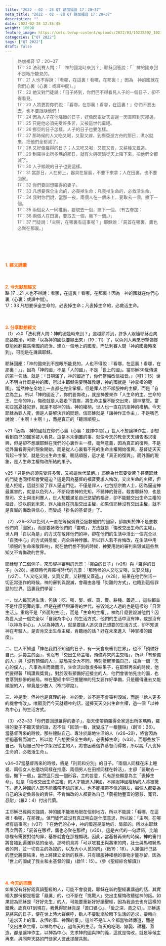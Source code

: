 ```yaml
---
title: "2022 - 02 - 28 QT 路加福音 17：20~37"
meta_title: "2022 - 02 - 28 QT 路加福音 17：20~37"
description: ""
date: 2022-02-28 12:55:45
weight: 10698
feature_image: https://cmtc.tw/wp-content/uploads/2022/03/15235392_10211799862337740_180693556567566654_o-1.webp
categories: ["QT 2022"]
tags: ["QT 2022"]
draft: false
---
```


<blockquote>路加福音 17：20~37<br />
17：20 法利賽人問：「　神的國幾時來到？」耶穌回答說：「　神的國來到不是眼所能見的。<br />
17：21 人也不得說：『看哪，在這裏！看哪，在那裏！』因為　神的國就在你們心裏（心裏：或譯中間）。」<br />
17：22 他又對門徒說：「日子將到，你們巴不得看見人子的一個日子，卻不得看見。<br />
17：23 人將要對你們說：『看哪，在那裏！看哪，在這裏！』你們不要出去，也不要跟隨他們！<br />
17：24 因為人子在他降臨的日子，好像閃電從天這邊一閃直照到天那邊。<br />
17：25 只是他必須先受許多苦，又被這世代棄絕。<br />
17：26 挪亞的日子怎樣，人子的日子也要怎樣。<br />
17：27 那時候的人又吃又喝，又娶又嫁，到挪亞進方舟的那日，洪水就來，把他們全都滅了。<br />
17：28 又好像羅得的日子；人又吃又喝，又買又賣，又耕種又蓋造。<br />
17：29 到羅得出所多瑪的那日，就有火與硫磺從天上降下來，把他們全都滅了。<br />
17：30 人子顯現的日子也要這樣。<br />
17：31 當那日，人在房上，器具在屋裏，不要下來拿；人在田裏，也不要回家。<br />
17：32 你們要回想羅得的妻子。<br />
17：33 凡想要保全生命的，必喪掉生命；凡喪掉生命的，必救活生命。<br />
17：34 我對你們說，當那一夜，兩個人在一個床上，要取去一個，撇下一個。<br />
17：35 兩個女人一同推磨，要取去一個，撇下一個。（有古卷加：<br />
17：36 兩個人在田裏，要取去一個，撇下一個。）」<br />
17：37 門徒說：「主啊，在哪裏有這事呢？」耶穌說：「屍首在哪裏，鷹也必聚在那裏。」</blockquote><br />
&nbsp;<br />
<br />
&nbsp;<br />
<br />
<span style="color: #ff6600;"><strong>1. </strong><strong>經文誦讀</strong></span><br />
<br />
<span style="color: #ff6600;"><strong> </strong></span><br />
<br />
<span style="color: #ff6600;"><strong>2. 今天默想</strong><strong>經文<br />
</strong></span>路 17：21 人也不得說：看哪，在這裏！看哪，在那裏！因為　神的國就在你們心裏（心裏：或譯中間）。<br />
17：33 凡想要保全生命的，必喪掉生命；凡喪掉生命的，必救活生命。<br />
<br />
&nbsp;<br />
<br />
<span style="color: #ff6600;"><strong>3. 分享默想經文<br />
</strong></span>（1）v20「法利賽人問：神的國幾時來到？」逾越節將到，許多人跟隨耶穌走向耶路撒冷，可能「以為神的國快要顯出來」（19：11）了，以色列人素來盼望彌賽亞能推翻羅馬帝國的統治、建立一個地上的國度。而法利賽人問「神的國幾時來到」，可能是在譏諷耶穌。<br />
<br />
耶穌回應：「神的國來到不是眼所能見的，人也不得說：『看哪，在這裏！看哪，在那裏！』」。因為「神的國」不是「人的國」，不是「世上的國」。當耶穌30歲傳道的第一句話，就是：「日期滿了，神的國近了，你們當悔改信福音。」（可1：15）世人不明白什麼是神的國，所以主耶穌需要明確教導，神的國就是「神掌權的範圍」。當然神在全地上一直都在完全掌權，但是罪人並不順服神的主權，而是「自立為主」。所以「神的國近了，你們要悔改」，就是神要來作「人生命的主、生命的王、生命的神」，悔改就是人要走下寶座，將生命主權不斷交出來，讓神掌管。當初亞當夏娃犯罪，就是不服神的話，神的權柄，世人也一直在抗拒神的權柄。今天耶穌為罪人死，但是人要解決罪的問題，信耶穌就是「讓神作王作主」，不是嘴巴說說：「主啊！主啊！」，而是真正的「聽話順服」。<br />
<br />
v21「因為　神的國就在你們心裏（心裏：或譯中間）。」世人不想讓神作主，卻想看到自己的國家被人看見，這是本末倒置的事。就像今天的教會天天禱告渴求復興，但是卻不想讓耶穌在我們的心裏作主一樣，毫無意義，因為真正的復興，不是從外面看得見的現象開始，而是從人心裏看不見的生命主權開始復興，基督徒天天背起十字架，就是交出生命主權，聽話順服，這才是「真正的復興」。而外面的現象，是人生命主權悔改所結的果子。<br />
<br />
v25「只是他必須先受許多苦，又被這世代棄絕。」耶穌為什麼要受苦？甚至耶穌的門徒也同樣都會受逼迫？這是因為基督的福音要求人悔改，交出生命的主權，但是人拒絕，這就引發了罪人逼迫門徒。不僅是罪人，也包括宗教人士，因為逼迫神最厲害的，就是以色列人，不斷殺害神的先知，不聽神的聲音。殺害耶穌的，也是祭司、文士與法利賽人，世人想聽滿足自己慾望的福音，卻不能聽交出生命主權的福音，從以前到未來，罪人始終在抗拒交出主權，如果信耶穌沒有交出主權，就不是真實的悔改與信心，而變成「掛名的基督徒」了。<br />
<br />
（2）v26~37以色列人一直在等候彌賽亞拯救他們的國家，卻無知於神不是要救他們的「國家」，而是要拯救他們的「靈魂」，方法就是「悔改交出生命的主權」。世人用「自以為是」的方式在敬拜他們的神，卻在他們的生活中活出一個完全以「自我中心」的方式與態度，完全與神悖離。所以罪人若不肯悔改，在生活中用「順服的生命來敬拜神」，就在他們想不到的時候，神要用祂的審判來毀滅這些無知又不肯悔改的世界。<br />
<br />
耶穌舉了二個例子，來形容神審判的光景：「挪亞的日子」（v26）與「羅得的日子」（v28）。挪亞時代與羅得時代的光景：「那時候的人又吃又喝，又娶又嫁」（v27）、「人又吃又喝，又買又賣，又耕種又蓋造。」（v28），結果在他們生活一切正常運作的時候，神的審判與毀滅，會藉由各種「災難的方式」，也臨到這個罪惡的世界。這裏我們學習：<br />
<br />
一、世人每天過生活，包括：吃、喝、娶、嫁、買、賣、耕種、蓋造…，這些都並不是什麼犯罪的事，但是在挪亞與羅得的世代，被毀滅之人過的也是這樣的「日常生活」。重點不是「外面的生活」，而是「生命的主權」。神為什麼要毀滅他們？因為世人過一個完全以「自我為中心」的生活方式，他們的生活中沒有神，或是沒有「以神為中心」。人以為神造人，就是要讓人追求自己想要的生活方式，卻不知道神在考驗人，是否肯交出生命主權，肯聽祂的話？好在未來進入「神掌權的國度」。<br />
<br />
二、世人不知道「神在我們不知道的日子，有一天會來審判世界」，也不「預備好自己，迎接主的面」，也沒有「交出生命主權，預備將來向主交帳」，所以「有預備的人」與「沒有預備的人」，結局完全大不同。時刻儆醒預備自己，成為一個「忠心的僕人」，凡事為主而做而活，生命活出敬虔多結果子，在耶穌再來的時候，他們要得著「稱讚與獎賞」。對於沒有預備好迎接主的人，他們會害怕見主的面，也會落到悲慘的結局。神在聖經中早已提醒神的兒女要作好準備，只是聽得進去又能順服的人，畢竟是少數人（窄門窄路）。<br />
<br />
三、神是愛，但神也是真理的神。神的愛，並不是不會審判毀滅，而是「給人更多的機會悔改」。唯願我們今天就聽神的話，選擇天天交出生命主權，過一個「以神為中心」的生活方式。<br />
<br />
（3）v32~33「你們要回想羅得的妻子」，指天使帶領羅得全家逃出所多瑪時，羅得的妻子不聽天使的話，忍不住「回頭一看，就變成了一根鹽柱」（創19：26）。當基督再來的時候，那些體貼自己、專注於屬地生活的人（v26~29），將會因為拒絕基督而滅亡，所以說「凡想要保全生命的，必喪掉生命」（v33）。而那些放下自己、背起自己的十字架跟從主的人，將會因著信靠基督而得救，所以說「凡喪掉生命的，必救活生命」。<br />
<br />
v34~37當基督再來的時候，將是「刑罰和分別」的日子。「兩個人同樣在床上睡覺、兩個女人在磨坊同樣在推磨、兩個男人在田裡同樣在幹活」，主卻「要取去一個，撇下一個」。當然這只是一個形容，主的旨意，只有那些願意為主「喪掉生命」，就是「悔改交出生命主權」的人才能進入神國，不順服神國權柄的人將被撇下。進入神國的人既不能攜帶不信的家人，也不能攜帶不信的朋友，每個人都要為自己的決定負最後的責任。不肯悔改的人都要為自己「藐視祂豐富的恩慈、寬容、忍耐」（羅2：4）付出代價。<br />
<br />
主耶穌已經兩次強調，神的國不能被局限在個別地方，所以不能說：「看哪，在這裡！看哪，在那裡」。但門徒們並沒有真正明白是什麼意思，所以說：「主啊，在哪裡有這事呢」（v37）？在他們的心中，神的國還是屬地的、局部的。所以主耶穌再次回答：「屍首在哪裡，鷹也必聚在那裡」（v30）。這是古代的一句諺語，比喻哪裡有需要對付的罪，基督就會在那裡顯現。因此，當基督再來的時候，神的審判將會臨到遍滿罪惡的全地，那時飛鳥將「可以吃君王與將軍的肉，壯士與馬和騎馬者的肉，並一切自主的為奴的，以及大小人民的肉」（啟19：18）。人類偏行己路的歷史將要結束，地上將建立全新的秩序，只有順服神權柄的事物才能存留，因為「世上的國成了我主和主基督的國」（啟11：15）。（參《聖經綜合解讀》）<br />
<br />
&nbsp;<br />
<br />
<span style="color: #ff6600;"><strong>4. 今天的回應<br />
</strong></span>如果沒有好好認真讀聖經的人，可能不會發覺，耶穌在新約聖經裏講過的話，其實絕大部份都是相當「嚴厲」的，也不斷在「挑戰人」交出主權悔改聽從神的話。如果認為耶穌是「好好先生」的人，可能要重新好好讀聖經，因為我過去也有這樣的錯覺。認真QT到現在，我覺得耶穌真是「苦口婆心」、「愛之深、責之切」。耶穌遙見將來的日子，便在世上時大聲疾呼，勸人不要耽溺於眼下生活的追求，要轉向「追求天上的事、永恆的事、神國的事」。這並不是叫人全都當牧師傳道，而是「交出生命主權，以神為中心」，過每天的生活。每天的吃喝、嫁娶、耕種、蓋造，都是讓神作主，以神為中心，先求神的國與神的義，這就是悔改，就是等候主再來，與同奔天路的門徒家人彼此提醒共勉。<br />
<br />
&nbsp;
        